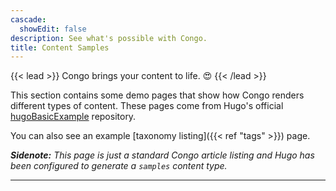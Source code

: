 ```yaml
---
cascade:
  showEdit: false
description: See what's possible with Congo.
title: Content Samples
---
```


{{< lead >}}
Congo brings your content to life. :heart_eyes:
{{< /lead >}}

This section contains some demo pages that show how Congo renders different types of content. These pages come from Hugo's official [hugoBasicExample](https://github.com/gohugoio/hugoBasicExample) repository.

You can also see an example [taxonomy listing]({{< ref "tags" >}}) page.

_**Sidenote:** This page is just a standard Congo article listing and Hugo has been configured to generate a `samples` content type._

---
